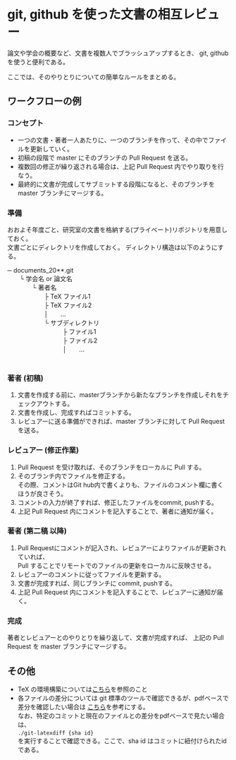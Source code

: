 # git, github を使った文書の相互レビュー

論文や学会の概要など、文書を複数人でブラッシュアップするとき、
git, githubを使うと便利である。

ここでは、そのやりとりについての簡単なルールをまとめる。

## ワークフローの例
### コンセプト
+ 一つの文書・著者一人あたりに、一つのブランチを作って、その中でファイルを更新していく。    
+ 初稿の段階で master にそのブランチの Pull Request を送る。
+ 複数回の修正が繰り返される場合は、上記 Pull Request 内でやり取りを行なう。  
+ 最終的に文書が完成してサブミットする段階になると、そのブランチを master ブランチにマージする。

### 準備
おおよそ年度ごと、研究室の文書を格納する(プライベート)リポジトリを用意しておく。  
文書ごとにディレクトリを作成しておく。
ディレクトリ構造は以下のようにする。

─ documents_20**.git  
　　└ 学会名 or 論文名  
　　　　└ 著者名  
　　　　　　├ TeX ファイル1  
　　　　　　├ TeX ファイル2   
　　　　　　│　　…   
　　　　　　└ サブディレクトリ  
　　　　　　　　　├ ファイル1  
　　　　　　　　　├ ファイル2  
　　　　　　　　　│　　…   
　　　　　　　　　　

### 著者 (初稿)
1. 文書を作成する前に、masterブランチから新たなブランチを作成しそれをチェックアウトする。
2. 文書を作成し、完成すればコミットする。
3. レビュアーに送る準備ができれば、master ブランチに対して Pull Requestを送る。

### レビュアー (修正作業)
1. Pull Request を受け取れば、そのブランチをローカルに Pull する。
2. そのブランチ内でファイルを修正する。  
その際、コメントはGit hub内で書くよりも、ファイルのコメント欄に書くほうが良さそう。
3. コメントの入力が終了すれば、修正したファイルをcommit, pushする。
4. 上記 Pull Request 内にコメントを記入することで、著者に通知が届く。

### 著者 (第二稿 以降)
1. Pull Requestにコメントが記入され、レビュアーによりファイルが更新されていれば、  
Pull することでリモートでのファイルの更新をローカルに反映させる。
2. レビュアーのコメントに従ってファイルを更新する。
3. 文書が完成すれば、同じブランチに commit, pushする。
4. 上記 Pull Request 内にコメントを記入することで、レビュアーに通知が届く。

### 完成
著者とレビュアーとのやりとりを繰り返して、文書が完成すれば、
上記の Pull Request を master ブランチにマージする。


## その他
+ TeX の環境構築については[こちら](get_started.md)を参照のこと
+ 各ファイルの差分については git 標準のツールで確認できるが、pdfベースで差分を確認したい場合は
[こちら](git-integration.md)を参考にする。  
なお、特定のコミットと現在のファイルとの差分をpdfベースで見たい場合は、  
 `./git-latexdiff {sha id}`  
を実行することで確認できる。ここで、sha id はコミットに紐付けられたidである。
